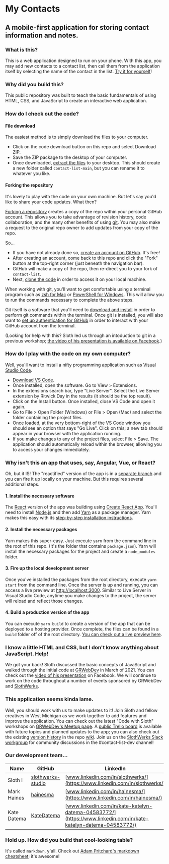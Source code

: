 # My Contacts
## A mobile-first application for storing contact information and notes.

### What is this?
This is a web application designed to run on your phone.  With this app, you may add new contacts to a contact list, then call them from the application itself by selecting the name of the contact in the list.  [Try it for yourself](https://slothwerks-studio.github.io/contact-list/)!

### Why did you build this?
This public repository was built to teach the basic fundamentals of using HTML, CSS, and JavaScript to create an interactive web application.

### How do I check out the code?

#### File download
The easiest method is to simply download the files to your computer.

- Click on the code download button on this repo and select Download ZIP.
- Save the ZIP package to the desktop of your computer.
- Once downloaded, [extract the files](https://www.sweetwater.com/sweetcare/articles/how-to-zip-and-unzip-files/) to your desktop.  This should create a new folder called `contact-list-main`, but you can rename it to whatever you like.

#### Forking the repository
It's lovely to play with the code on your own machine.  But let's say you'd like to share your code updates.  What then?

[Forking a repository](https://docs.github.com/en/github/getting-started-with-github/fork-a-repo) creates a copy of the repo within your personal GitHub account.  This allows you to take advantage of revision history, code collaboration, and the many other benefits of using [git](https://git-scm.com/).  You may also make a request to the original repo owner to add updates from your copy of the repo.

So...

- If you have not already done so, [create an account on GitHub](https://github.com/join).  It's free!
- After creating an account, come back to this repo and click the "Fork" button at the top-right corner (just beneath the navigation bar).
- GitHub will make a copy of the repo, then re-direct you to your fork of `contact-list`.
- Next, [clone the code](https://docs.github.com/en/github/creating-cloning-and-archiving-repositories/cloning-a-repository) in order to access it on your local machine.

When working with git, you'll want to get comfortable using a terminal program such as [zsh for Mac](https://www.howtogeek.com/682770/how-to-open-the-terminal-on-a-mac/) or [PowerShell for Windows](https://www.howtogeek.com/662611/9-ways-to-open-powershell-in-windows-10/).  This will allow you to run the commands necessary to complete the above steps.

Git itself is a software that you'll need to [download and install](https://git-scm.com/downloads) in order to perform git commands within the terminal.  Once git is installed, you will also want to [set up authentication for GitHub](https://docs.github.com/en/github/getting-started-with-github/set-up-git) in order to interact with your GitHub account from the terminal.

(Looking for help with this?  Sloth led us through an intoduction to git in a previous workshop; [the video of his presentation is available on Facebook](https://www.facebook.com/182139175163955/videos/852495475371824).)

### How do I play with the code on my own computer?
Well, you'll want to install a nifty programming application such as [Visual Studio Code](https://code.visualstudio.com/).

- [Download VS Code](https://code.visualstudio.com/download).
- Once installed, open the software.  Go to View > Extensions.
- In the extensions search bar, type "Live Server".  Select the Live Server extension by Ritwick Day in the results (it should be the top result).
- Click on the Install button.  Once installed, close VS Code and open it again.
- Go to File > Open Folder (Windows) or File > Open (Mac) and select the folder containing the project files.
- Once loaded, at the very bottom-right of the VS Code window you should see an option that says "Go Live".  Click on this; a new tab should appear in your browser with the application running.
- If you make changes to any of the project files, select File > Save.  The application should automatically reload within the browser, allowing you to access your changes immediately.

### Why isn't this an app that uses, say, Angular, Vue, or React?
Oh, but it IS!  The "reactified" version of the app is in a [separate branch](https://github.com/slothwerks-studio/contact-list/tree/react-app) and you can fire it up locally on your machine.  But this requires several additional steps.

#### 1. Install the necessary software
The [React](https://reactjs.org/) version of the app was building using [Create React App](https://github.com/facebook/create-react-app).  You'll need to install [Node.js](https://nodejs.org/en/) and then add [Yarn](https://yarnpkg.com/) as a package manager.  Yarn makes this easy with its [step-by-step installation instructions](https://yarnpkg.com/getting-started/install).

#### 2. Install the necessary packages
Yarn makes this super-easy.  Just execute `yarn` from the command line in the root of this repo.  (It's the folder that contains `package.json`).  Yarn will install the necessary packages for the project and create a `node_modules` folder.

#### 3. Fire up the local development server
Once you've installed the packages from the root directory, execute `yarn start` from the command line.  Once the server is up and running, you can access a live preview at [http://localhost:3000](http://localhost:3000).  Similar to Live Server in Visual Studio Code, anytime you make changes to the project, the server will reload and reflect those changes.

#### 4. Build a production version of the app
You can execute `yarn build` to create a version of the app that can be deployed to a hosting provider.  Once complete, the files can be found in a `build` folder off of the root directory.  [You can check out a live preview here](https://contacts.slothwerks.com/).

### I know a little HTML and CSS, but I don't know anything about JavaScript.  Help!
We got your back!  Sloth discussed the basic concepts of JavaScript and walked through the initial code at [GRWebDev](https://www.meetup.com/grwebdev/) in March of 2021.  You can check out the [video of his presentation](https://www.facebook.com/182139175163955/videos/455547239117005) on Facebook.  We will continue to work on the code throughout a number of events sponsored by GRWebDev and [SlothWerks](https://slothwerks.com/).

### This application seems kinda lame.
Well, you should work with us to make updates to it!  Join Sloth and fellow creatives in West Michigan as we work together to add features and improve the application.  You can check out the latest "Code with Sloth" workshops on [GRWebDev's Meetup page](https://www.meetup.com/grwebdev/).  A [public Trello board](https://trello.com/b/0TmiXJ08/contact-list-app) is available with future topics and planned updates to the app; you can also check out the existing [version history](https://github.com/slothwerks-studio/contact-list/wiki/Version-History) in the repo [wiki](https://github.com/slothwerks-studio/contact-list/wiki).  Join us on the [SlothWerks Slack workgroup](https://join.slack.com/t/slothwerks-studio/shared_invite/zt-6l4946k3-EnOTGy0NAGC664dV7LGynA) for community discussions in the #contact-list-dev channel!

### Our development team...
| Name | GitHub | LinkedIn |
| ---- | ------ | -------- |
| Sloth I | [slothwerks-studio](https://github.com/slothwerks-studio) | [www.linkedin.com/in/slothwerks/](https://www.linkedin.com/in/slothwerks/) |
| Mark Haines | [hainesma](https://github.com/hainesma) | [www.linkedin.com/in/hainesma/](https://www.linkedin.com/in/hainesma/) |
| Kate Datema | [KateDatema](https://github.com/KateDatema) | [www.linkedin.com/in/kate-katelyn-datema-04583772/](https://www.linkedin.com/in/kate-katelyn-datema-04583772/) |

### Hold up.  How did you build that cool-looking table?
It's called `markdown`, y'all.  Check out [Adam Pritchard's markdown cheatsheet](https://github.com/adam-p/markdown-here/wiki/Markdown-Cheatsheet); it's awesome!
